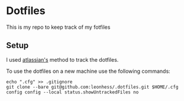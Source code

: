 # Dotfiles
This is my repo to keep track of my fotfiles

## Setup 
I used [atlassian's](https://www.atlassian.com/git/tutorials/dotfiles) method to track the dotfiles.

To use the dotfiles on a new machine use the following commands:

```
echo ".cfg" >> .gitignore
git clone --bare git@github.com:leonhess/.dotfiles.git $HOME/.cfg
config config --local status.showUntrackedFiles no
```
